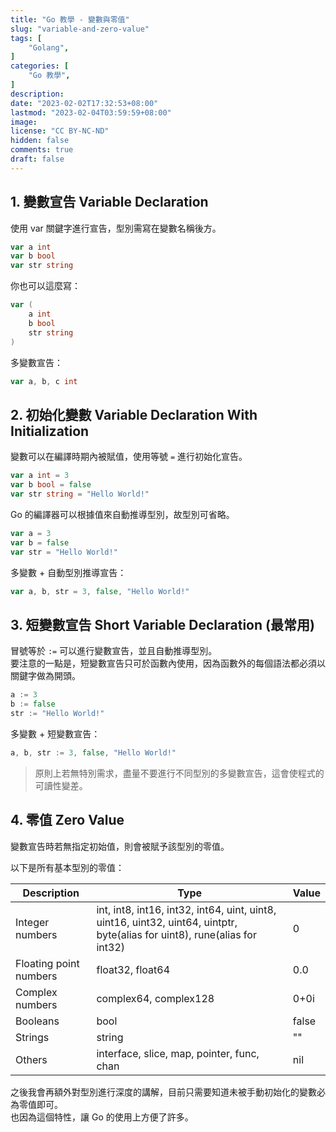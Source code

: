 ```yaml
---
title: "Go 教學 - 變數與零值"
slug: "variable-and-zero-value"
tags: [
    "Golang",
]
categories: [
    "Go 教學",
]
description: 
date: "2023-02-02T17:32:53+08:00"
lastmod: "2023-02-04T03:59:59+08:00"
image: 
license: "CC BY-NC-ND"
hidden: false
comments: true
draft: false
---
```


## 1. 變數宣告 Variable Declaration

使用 var 關鍵字進行宣告，型別需寫在變數名稱後方。

```go
var a int
var b bool
var str string
```

你也可以這麼寫：

```go
var (
    a int
    b bool
    str string
)
```

多變數宣告：

```go
var a, b, c int
```

## 2. 初始化變數 Variable Declaration With Initialization

變數可以在編譯時期內被賦值，使用等號 `=` 進行初始化宣告。

```go
var a int = 3
var b bool = false
var str string = "Hello World!"
```

Go 的編譯器可以根據值來自動推導型別，故型別可省略。

```go
var a = 3
var b = false
var str = "Hello World!"
```

多變數 + 自動型別推導宣告：

```go
var a, b, str = 3, false, "Hello World!"
```

## 3. 短變數宣告 Short Variable Declaration (最常用)

冒號等於 `:=` 可以進行變數宣告，並且自動推導型別。  
要注意的一點是，短變數宣告只可於函數內使用，因為函數外的每個語法都必須以關鍵字做為開頭。

```go
a := 3
b := false
str := "Hello World!"
```

多變數 + 短變數宣告：

```go
a, b, str := 3, false, "Hello World!"
```

> 原則上若無特別需求，盡量不要進行不同型別的多變數宣告，這會使程式的可讀性變差。

## 4. 零值 Zero Value

變數宣告時若無指定初始值，則會被賦予該型別的零值。

以下是所有基本型別的零值：

| Description | Type | Value |
| ---------------------- | - | - |
| Integer numbers        | int, int8,  int16, int32, int64, uint, uint8, uint16, uint32, uint64, uintptr, byte(alias for uint8), rune(alias for int32) | 0 |
| Floating point numbers | float32, float64 | 0.0 |
| Complex numbers        | complex64, complex128 | 0+0i |
| Booleans               | bool | false |
| Strings                | string | "" |
| Others                 | interface, slice, map, pointer, func, chan | nil |

之後我會再額外對型別進行深度的講解，目前只需要知道未被手動初始化的變數必為零值即可。  
也因為這個特性，讓 Go 的使用上方便了許多。

